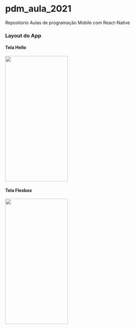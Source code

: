 # pdm_aula_2021

Repositorio Aulas de programação Mobile com React-Native

### Layout do App

#### Tela Hello
<img src="https://user-images.githubusercontent.com/6691621/113315040-3f2bd200-92e3-11eb-9b01-c996897a7e2b.png?v=4&s=100" width="200" height="400" />

#### Tela Flexbox
<img src="https://user-images.githubusercontent.com/6691621/114108130-d0351700-98a8-11eb-9650-89fb8933b1d9.png" width="200" height="400" />
